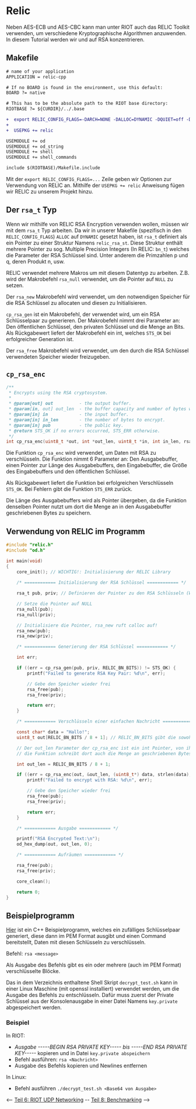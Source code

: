 # Relic

Neben AES-ECB und AES-CBC kann man unter RIOT auch das RELIC Toolkit verwenden,
um verschiedene Kryptographische Algorithmen anzuwenden. In diesem Tutorial werden wir und auf RSA konzentrieren.

## Makefile

```diff
# name of your application
APPLICATION = relic-cpp

# If no BOARD is found in the environment, use this default:
BOARD ?= native

# This has to be the absolute path to the RIOT base directory:
RIOTBASE ?= ${CURDIR}/../.base

+  export RELIC_CONFIG_FLAGS=-DARCH=NONE -DALLOC=DYNAMIC -DQUIET=off -DWORD=32 -DFP_PRIME=255 -DWITH="BN;MD;DV;FP;EP;CP;BC;EC" -DSEED=RIOTRND
+  
+  USEPKG += relic

USEMODULE += od
USEMODULE += od_string
USEMODULE += shell
USEMODULE += shell_commands

include $(RIOTBASE)/Makefile.include
```

Mit der `export RELIC_CONFIG_FLAGS=...` Zeile geben wir Optionen zur Verwendung von RELIC an.
Mithilfe der `USEPKG += relic` Anweisung fügen wir RELIC zu unserem Projekt hinzu.

## Der `rsa_t` Typ

Wenn wir mithilfe von RELIC RSA Encryption verwenden wollen, müssen wir mit dem `rsa_t` Typ arbeiten.
Da wir in unserer Makefile (spezifisch in den `RELIC_CONFIG_FLAGS`) `ALLOC` auf `DYNAMIC` gesetzt haben,
ist `rsa_t` definiert als ein Pointer zu einer Struktur Namens `relic_rsa_st`. Diese Struktur enthält mehrere Pointer
zu sog. Multiple Precision Integers (In RELIC: `bn_t`) welches die Parameter der RSA Schlüssel sind. Unter anderem die Primzahlen p und q,
deren Produkt n, usw.

RELIC verwendet mehrere Makros um mit diesem Datentyp zu arbeiten. Z.B. wird der Makrobefehl `rsa_null` verwendet,
um die Pointer auf `NULL` zu setzen.

Der `rsa_new` Makrobefehl wird verwendet, um den notwendigen Speicher für die RSA Schlüssel zu allocaten und diesen zu Initialisieren.

`cp_rsa_gen` ist ein Makrobefehl, der verwendet wird, um ein RSA Schlüsselpaar zu generieren.
Der Makrobefehl nimmt drei Parameter an: Den öffentlichen Schlüssel, den privaten Schlüssel und die Menge an Bits.
Als Rückgabewert liefert der Makrobefehl ein int, welches `STS_OK` bei erfolgreicher Generation ist.

Der `rsa_free` Makrobefehl wird verwendet, um den durch die RSA Schlüssel verwendeten Speicher wieder freizugeben.

## `cp_rsa_enc`

```c
/**
 * Encrypts using the RSA cryptosystem.
 *
 * @param[out] out          - the output buffer.
 * @param[in, out] out_len  - the buffer capacity and number of bytes written.
 * @param[in] in            - the input buffer.
 * @param[in] in_len        - the number of bytes to encrypt.
 * @param[in] pub           - the public key.
 * @return STS_OK if no errors occurred, STS_ERR otherwise.
 */
int cp_rsa_enc(uint8_t *out, int *out_len, uint8_t *in, int in_len, rsa_t pub);
```

Die Funktion `cp_rsa_enc` wird verwendet, um Daten mit RSA zu verschlüsseln.
Die Funktion nimmt 6 Parameter an: Den Ausgabebuffer, einen Pointer zur Länge des Ausgabebuffers,
den Eingabebuffer, die Größe des Eingabebuffers und den öffentlichen Schlüssel.

Als Rückgabewert liefert die Funktion bei erfolgreichen Verschlüsseln `STS_OK`. Bei Fehlern gibt die Funktion `STS_ERR` zurück.

Die Länge des Ausgabebuffers wird als Pointer übergeben,
da die Funktion denselben Pointer nutzt um dort die Menge an in den Ausgabebuffer geschriebenen Bytes zu speichern.



## Verwendung von RELIC im Programm

```c
#include "relic.h"
#include "od.h"

int main(void)
{
    core_init(); // WICHTIG!: Initialisierung der RELIC Library
    
    /* ============ Initialisierung der RSA Schlüssel ============ */

    rsa_t pub, priv; // Definieren der Pointer zu den RSA Schlüsseln (Wegen ALLOC = DYNAMIC ist rsa_t ein Pointer)

    // Setze die Pointer auf NULL
    rsa_null(pub);
    rsa_null(priv);

    // Initialisiere die Pointer, rsa_new ruft calloc auf!
    rsa_new(pub);
    rsa_new(priv);

    /* ============ Generierung der RSA Schlüssel ============ */

    int err;

    if ((err = cp_rsa_gen(pub, priv, RELIC_BN_BITS)) != STS_OK) {
        printf("Failed to generate RSA Key Pair: %d\n", err);

        // Gebe den Speicher wieder frei
        rsa_free(pub);
        rsa_free(priv);

        return err;
    }

    /* ============ Verschlüsseln einer einfachen Nachricht ============ */

    const char* data = "Hallo!";
    uint8_t out[RELIC_BN_BITS / 8 + 1]; // RELIC_BN_BITS gibt die sowohl Präzision in Bits der Multiple Precision Integers, als auch die RSA Bits an

    // Der out_len Parameter der cp_rsa_enc ist ein int Pointer, von ihm wird die Größe des Output-buffers gelesen,
    // die Funktion schreibt dort auch die Menge an geschriebenen Bytes hin

    int out_len = RELIC_BN_BITS / 8 + 1;

    if ((err = cp_rsa_enc(out, &out_len, (uint8_t*) data, strlen(data), pub)) != STS_OK) {
        printf("Failed to encrypt with RSA: %d\n", err);

        // Gebe den Speicher wieder frei
        rsa_free(pub);
        rsa_free(priv);

        return err;
    }

    /* ============ Ausgabe ============ */

    printf("RSA Encrypted Text:\n");
    od_hex_dump(out, out_len, 0);

    /* ============ Aufräumen ============ */

    rsa_free(pub);
    rsa_free(priv);

    core_clean();

    return 0;
}
```

## Beispielprogramm

[Hier](../../tutorial_code/relic-cpp) ist ein C++ Beispielprogramm, welches ein zufälliges Schlüsselpaar generiert,
diese dann im PEM Format ausgibt und einen Command bereitstellt, Daten mit diesen Schlüsseln zu verschlüsseln.

Befehl: `rsa <message>`

Als Ausgabe des Befehls gibt es ein oder mehrere (auch im PEM Format) verschlüsselte Blöcke.

Das in dem Verzeichnis enthaltene Shell Skript `decrypt_test.sh`
kann in einer Linux Maschine (mit openssl installiert) verwendet werden, um die Ausgabe des Befehls zu entschlüsseln.
Dafür muss zuerst der Private Schlüssel aus der Konsolenausgabe in einer Datei Namens `key.private` abgespeichert werden.

### Beispiel

In RIOT:
 * *Ausgabe -----BEGIN RSA PRIVATE KEY----- bis -----END RSA PRIVATE KEY-----* kopieren und in Datei `key.private abspeichern`
 * Befehl ausführen: `rsa <Nachricht>`
 * Ausgabe des Befehls kopieren und Newlines entfernen

In Linux:
 * Befehl ausführen `./decrypt_test.sh <Base64 von Ausgabe>`

<-- [Teil 6: RIOT UDP Networking](06_UDP.md) -- [Teil 8: Benchmarking](../Kapitel_3_Ergebnisse/08_Benchmarking.md) -->